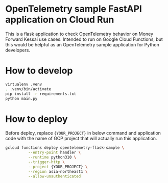 # OpenTelemetry sample FastAPI application on Cloud Run

This is a flask application to check OpenTelemetry behavior on Money Forward Kessai use cases.
Intended to run on Google Cloud Functions, but this would be helpful as an OpenTelemetry sample application for Python developers.

# How to develop

```sh
virtualenv .venv
. .venv/bin/activate
pip install -r requirements.txt      
python main.py
```

# How to deploy

Before deploy, replace `{YOUR_PROJECT}`  in below command and application code with the name of GCP project that will actually run this application.

```sh
gcloud functions deploy opentelemetry-flask-sample \
          --entry-point handler \
          --runtime python310 \
          --trigger-http \
          --project {YOUR_PROJECT} \
          --region asia-northeast1 \
          --allow-unauthenticated
```
